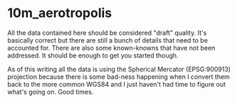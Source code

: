 10m_aerotropolis
==

All the data contained here should be considered "draft" quality. It's basically
correct but there are still a bunch of details that need to be accounted
for. There are also some known-knowns that have not been addressed. It should be
enough to get you started though.

As of this writing all the data is using the Spherical Mercator (EPSG:900913)
projection because there is some bad-ness happening when I convert them back to
the more common WGS84 and I just haven't had time to figure out what's going
on. Good times.
